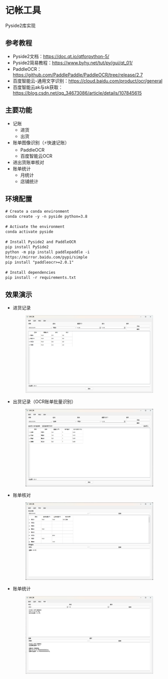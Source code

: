 # 记帐工具
Pyside2库实现

## 参考教程
- Pyside2文档：https://doc.qt.io/qtforpython-5/
- Pyside2简易教程：https://www.byhy.net/tut/py/gui/qt_01/
- PaddleOCR：https://github.com/PaddlePaddle/PaddleOCR/tree/release/2.7
- 百度智能云-通用文字识别：https://cloud.baidu.com/product/ocr/general
- 百度智能云ak与sk获取：https://blog.csdn.net/qq_34673086/article/details/107845615

## 主要功能
- 记账
    - 进货
    - 出货
- 账单图像识别（⚡快速记账）
    - PaddleOCR
    - 百度智能云OCR
- 进出货账单核对
- 账单统计
    - 月统计
    - 店铺统计

## 环境配置
```
# Create a conda environment
conda create -y -n pyside python=3.8

# Activate the environment
conda activate pyside

# Install Pyside2 and PaddleOCR
pip install PySide2 
python -m pip install paddlepaddle -i https://mirror.baidu.com/pypi/simple  
pip install "paddleocr>=2.0.1" 

# Install dependencies
pip install -r requirements.txt
```
## 效果演示
- 进货记录
  <p align="center">
      <img src="images/in.png" width="400" />
  <p>
- 出货记录（OCR账单批量识别）
  <p align="center">
      <img src="images/out.png" width="400" />
  <p>
- 账单核对
  <p align="center">
      <img src="images/check.png" width="400" />
  <p>
- 账单统计
  <p align="center">
      <img src="images/statistics.png" width="400" />
  <p>
